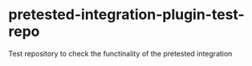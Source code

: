 # pretested-integration-plugin-test-repo
Test repository to check the functinality of the pretested integration

